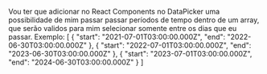 Vou ter que adicionar no React Components no DataPicker uma possibilidade de mim passar passar períodos de tempo dentro de um array, que serão validos para mim selecionar somente entre os dias que eu passar.
Exemplo: [
    {
        "start": "2021-07-01T03:00:00.000Z",
        "end": "2022-06-30T03:00:00.000Z"
    },
    { 
        "start": "2022-07-01T03:00:00.000Z",
        "end": "2023-06-30T03:00:00.000Z"
    },
    {
        "start": "2023-07-01T03:00:00.000Z",
        "end": "2024-06-30T03:00:00.000Z"
    }
]
